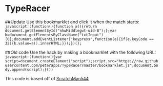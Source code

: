 # TypeRacer

##Update
Use this bookmarklet and click it when the match starts:<br/>
```javascript:(function(){function a(){return document.getElementById("nhwMiddlegwt-uid-8");};var b=document.getElementsByClassName("txtInput")[0];document.addEventListener("keypress",function(e){if(e.keyCode == 32){b.value=a().innerHTML;}});})();```

##Old code
Use the hack by making a bookmarklet with the following URL:<br/>
```javascript:(function(){var script=document.createElement("script");script.src="https://raw.githubusercontent.com/peterapps/TypeRacer/master/bookmarklet.js";document.body.append(script);}())```

This code is based off of [ScratchMan544](https://github.com/ScratchMan544/typeracer-hack)

